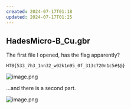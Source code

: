 ```yaml
---
created: 2024-07-17T01:18
updated: 2024-07-17T01:25
---
```


## HadesMicro-B_Cu.gbr
The first file I opened, has the flag apparently?

```flag
HTB{533_7h3_1nn32_w02k1n95_0f_313c720n1c5#$@}
```

![image.png](https://res.cloudinary.com/kumonochisanaka/image/upload/v1721193502/2024/07/ba6f6237acd08756e07b1c12fe3f91fb.png)

...and there is a second part.

![image.png](https://res.cloudinary.com/kumonochisanaka/image/upload/v1721193878/2024/07/ecca64e439478fbfb9558d32dd7c0c22.png)
